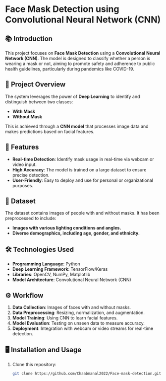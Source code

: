 # Face Mask Detection using Convolutional Neural Network (CNN)

## 📚 Introduction
This project focuses on **Face Mask Detection** using a **Convolutional Neural Network (CNN)**. The model is designed to classify whether a person is wearing a mask or not, aiming to promote safety and adherence to public health guidelines, particularly during pandemics like COVID-19.

## 🧠 Project Overview
The system leverages the power of **Deep Learning** to identify and distinguish between two classes:
- **With Mask**
- **Without Mask**

This is achieved through a **CNN model** that processes image data and makes predictions based on facial features.

## 🚀 Features
- **Real-time Detection**: Identify mask usage in real-time via webcam or video input.
- **High Accuracy**: The model is trained on a large dataset to ensure precise detection.
- **User-Friendly**: Easy to deploy and use for personal or organizational purposes.

## 📁 Dataset
The dataset contains images of people with and without masks. It has been preprocessed to include:
- **Images with various lighting conditions and angles.**
- **Diverse demographics, including age, gender, and ethnicity.**

## 🛠️ Technologies Used
- **Programming Language**: Python
- **Deep Learning Framework**: TensorFlow/Keras
- **Libraries**: OpenCV, NumPy, Matplotlib
- **Model Architecture**: Convolutional Neural Network (CNN)

## ⚙️ Workflow
1. **Data Collection**: Images of faces with and without masks.
2. **Data Preprocessing**: Resizing, normalization, and augmentation.
3. **Model Training**: Using CNN to learn facial features.
4. **Model Evaluation**: Testing on unseen data to measure accuracy.
5. **Deployment**: Integration with webcam or video streams for real-time detection.

## 🖥️ Installation and Usage
1. Clone this repository:
   ```bash
   git clone https://github.com/Chaabmanal2022/Face-mask-detection.git
